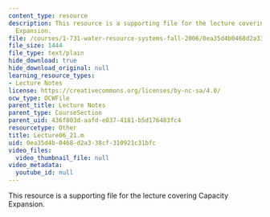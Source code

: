 ```yaml
---
content_type: resource
description: This resource is a supporting file for the lecture covering Capacity
  Expansion.
file: /courses/1-731-water-resource-systems-fall-2006/0ea35d4b0468d2a338cf310921c31bfc_Lecture06_21.m
file_size: 1444
file_type: text/plain
hide_download: true
hide_download_original: null
learning_resource_types:
- Lecture Notes
license: https://creativecommons.org/licenses/by-nc-sa/4.0/
ocw_type: OCWFile
parent_title: Lecture Notes
parent_type: CourseSection
parent_uid: 436f803d-aafd-e037-4181-b5d176483fc4
resourcetype: Other
title: Lecture06_21.m
uid: 0ea35d4b-0468-d2a3-38cf-310921c31bfc
video_files:
  video_thumbnail_file: null
video_metadata:
  youtube_id: null
---
```

This resource is a supporting file for the lecture covering Capacity Expansion.